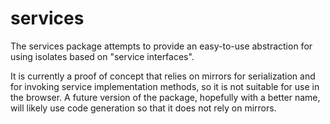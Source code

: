 services
========

The services package attempts to provide an easy-to-use abstraction for using
isolates based on "service interfaces".

It is currently a proof of concept that relies on mirrors for serialization and
for invoking service implementation methods, so it is not suitable for use in
the browser. A future version of the package, hopefully with a better name, will
likely use code generation so that it does not rely on mirrors.
